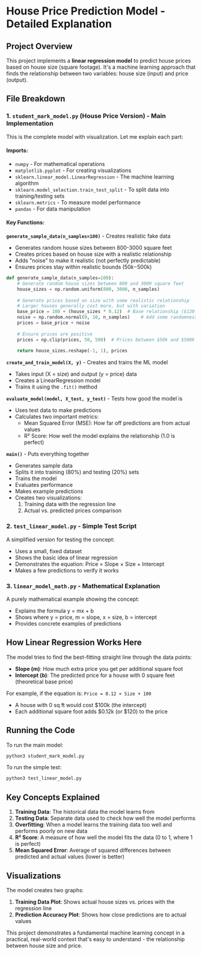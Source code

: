 # House Price Prediction Model - Detailed Explanation

## Project Overview
This project implements a **linear regression model** to predict house prices based on house size (square footage). It's a machine learning approach that finds the relationship between two variables: house size (input) and price (output).

## File Breakdown

### 1. `student_mark_model.py` (House Price Version) - Main Implementation

This is the complete model with visualization. Let me explain each part:

#### **Imports:**
- `numpy` - For mathematical operations
- `matplotlib.pyplot` - For creating visualizations
- `sklearn.linear_model.LinearRegression` - The machine learning algorithm
- `sklearn.model_selection.train_test_split` - To split data into training/testing sets
- `sklearn.metrics` - To measure model performance
- `pandas` - For data manipulation

#### **Key Functions:**

**`generate_sample_data(n_samples=100)`** - Creates realistic fake data
- Generates random house sizes between 800-3000 square feet
- Creates prices based on house size with a realistic relationship
- Adds "noise" to make it realistic (not perfectly predictable)
- Ensures prices stay within realistic bounds ($50k-$500k)

```python
def generate_sample_data(n_samples=100):
    # Generate random house sizes between 800 and 3000 square feet
    house_sizes = np.random.uniform(800, 3000, n_samples)
    
    # Generate prices based on size with some realistic relationship
    # Larger houses generally cost more, but with variation
    base_price = 100 + (house_sizes * 0.12)  # Base relationship ($120 per 1000 sq ft)
    noise = np.random.normal(0, 10, n_samples)    # Add some randomness
    prices = base_price + noise
    
    # Ensure prices are positive
    prices = np.clip(prices, 50, 500)  # Prices between $50k and $500k
    
    return house_sizes.reshape(-1, 1), prices
```

**`create_and_train_model(X, y)`** - Creates and trains the ML model
- Takes input (X = size) and output (y = price) data
- Creates a LinearRegression model
- Trains it using the `.fit()` method

**`evaluate_model(model, X_test, y_test)`** - Tests how good the model is
- Uses test data to make predictions
- Calculates two important metrics:
  - Mean Squared Error (MSE): How far off predictions are from actual values
  - R² Score: How well the model explains the relationship (1.0 is perfect)

**`main()`** - Puts everything together
- Generates sample data
- Splits it into training (80%) and testing (20%) sets
- Trains the model
- Evaluates performance
- Makes example predictions
- Creates two visualizations:
  1. Training data with the regression line
  2. Actual vs. predicted prices comparison

### 2. `test_linear_model.py` - Simple Test Script

A simplified version for testing the concept:
- Uses a small, fixed dataset
- Shows the basic idea of linear regression
- Demonstrates the equation: Price = Slope × Size + Intercept
- Makes a few predictions to verify it works

### 3. `linear_model_math.py` - Mathematical Explanation

A purely mathematical example showing the concept:
- Explains the formula y = mx + b
- Shows where y = price, m = slope, x = size, b = intercept
- Provides concrete examples of predictions

## How Linear Regression Works Here

The model tries to find the best-fitting straight line through the data points:
- **Slope (m)**: How much extra price you get per additional square foot
- **Intercept (b)**: The predicted price for a house with 0 square feet (theoretical base price)

For example, if the equation is: `Price = 0.12 × Size + 100`
- A house with 0 sq ft would cost $100k (the intercept)
- Each additional square foot adds $0.12k (or $120) to the price

## Running the Code

To run the main model:
```bash
python3 student_mark_model.py
```

To run the simple test:
```bash
python3 test_linear_model.py
```

## Key Concepts Explained

1. **Training Data**: The historical data the model learns from
2. **Testing Data**: Separate data used to check how well the model performs
3. **Overfitting**: When a model learns the training data too well and performs poorly on new data
4. **R² Score**: A measure of how well the model fits the data (0 to 1, where 1 is perfect)
5. **Mean Squared Error**: Average of squared differences between predicted and actual values (lower is better)

## Visualizations
The model creates two graphs:
1. **Training Data Plot**: Shows actual house sizes vs. prices with the regression line
2. **Prediction Accuracy Plot**: Shows how close predictions are to actual values

This project demonstrates a fundamental machine learning concept in a practical, real-world context that's easy to understand - the relationship between house size and price.